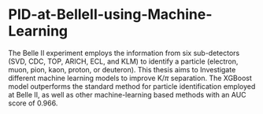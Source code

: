 # PID-at-BelleII-using-Machine-Learning
The Belle II experiment employs the information from six sub-detectors (SVD, CDC, TOP, ARICH, ECL, and KLM) to identify a particle (electron, muon, pion, kaon, proton, or deuteron). This thesis aims to Investigate different machine learning models to improve K/$\pi$ separation. The XGBoost model outperforms the standard method for particle identification employed at Belle II, as well as other machine-learning based methods with an AUC score of 0.966.
